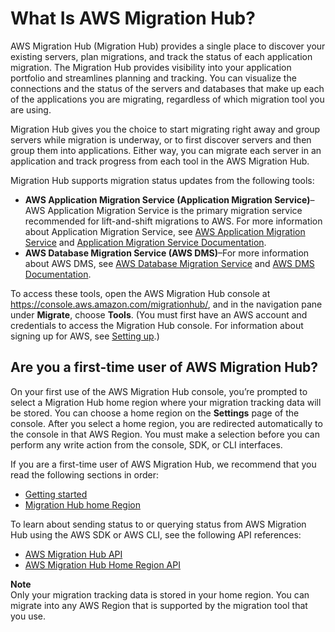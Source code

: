 # What Is AWS Migration Hub?<a name="whatishub"></a>

AWS Migration Hub \(Migration Hub\) provides a single place to discover your existing servers, plan migrations, and track the status of each application migration\. The Migration Hub provides visibility into your application portfolio and streamlines planning and tracking\. You can visualize the connections and the status of the servers and databases that make up each of the applications you are migrating, regardless of which migration tool you are using\.

Migration Hub gives you the choice to start migrating right away and group servers while migration is underway, or to first discover servers and then group them into applications\. Either way, you can migrate each server in an application and track progress from each tool in the AWS Migration Hub\.

Migration Hub supports migration status updates from the following tools:
+ **AWS Application Migration Service \(Application Migration Service\)**–AWS Application Migration Service is the primary migration service recommended for lift\-and\-shift migrations to AWS\. For more information about Application Migration Service, see [AWS Application Migration Service](http://aws.amazon.com/application-migration-service/) and [Application Migration Service Documentation](https://docs.aws.amazon.com/mgn/index.html )\. 
+ **AWS Database Migration Service \(AWS DMS\)**–For more information about AWS DMS, see [AWS Database Migration Service](http://aws.amazon.com/dms/) and [AWS DMS Documentation](https://docs.aws.amazon.com/dms/index.html)\.

To access these tools, open the AWS Migration Hub console at [https://console\.aws\.amazon\.com/migrationhub/](https://console.aws.amazon.com/migrationhub/), and in the navigation pane under **Migrate**, choose **Tools**\. \(You must first have an AWS account and credentials to access the Migration Hub console\. For information about signing up for AWS, see [Setting up](setting-up.md)\.\)

## Are you a first\-time user of AWS Migration Hub?<a name="welcome-first-time-user"></a>

On your first use of the AWS Migration Hub console, you’re prompted to select a Migration Hub home region where your migration tracking data will be stored\. You can choose a home region on the **Settings** page of the console\. After you select a home region, you are redirected automatically to the console in that AWS Region\. You must make a selection before you can perform any write action from the console, SDK, or CLI interfaces\.

 If you are a first\-time user of AWS Migration Hub, we recommend that you read the following sections in order:
+  [Getting started](getting-started.md) 
+  [Migration Hub home Region](home-region.md) 

To learn about sending status to or querying status from AWS Migration Hub using the AWS SDK or AWS CLI, see the following API references:
+  [AWS Migration Hub API](api-reference.md) 
+  [AWS Migration Hub Home Region API](https://docs.aws.amazon.com/migrationhub-home-region/latest/APIReference/Welcome.html) 

**Note**  
Only your migration tracking data is stored in your home region\. You can migrate into any AWS Region that is supported by the migration tool that you use\.